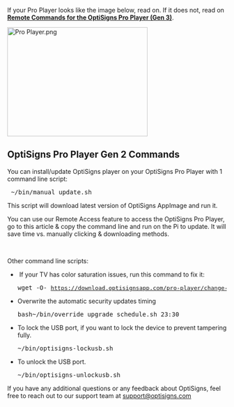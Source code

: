 <p>If your Pro Player looks like the image below, read on. If it does not, read on <a href="https://support.optisigns.com/hc/en-us/articles/4408658251027-How-to-use-Remote-Command-Execution-Windows-Linux" target="_blank" rel="noopener noreferrer"><strong>Remote Commands for the OptiSigns Pro Player (Gen 3)</strong></a>.</p>
<p><img src="https://support.optisigns.com/hc/article_attachments/38310905084947" alt="Pro Player.png" width="322" height="250"></p>
<h2 id="h_01JKEH11THWF3A8PC7G0KAWXCN">OptiSigns Pro Player Gen 2 Commands</h2>
<p>You can install/update OptiSigns player on your OptiSigns Pro Player with 1 command line script:</p>
<pre> ~/bin/manual_update.sh </pre>
<p>This script will download latest version of OptiSigns AppImage and run it.</p>
<p>You can use our Remote Access feature to access the OptiSigns Pro Player, go to this article &amp; copy the command line and run on the Pi to update. It will save time vs. manually clicking &amp; downloading methods.</p>
<p> </p>
<p>Other command line scripts:</p>
<ul>
<li> If your TV has color saturation issues, run this command to fix it:<br>
<pre>wget -O- <a class="c-link" style="font-family: monospace, monospace; font-size: 13px; white-space: pre;" href="https://download.optisignsapp.com/pro-player/change-color-profile.sh" target="_blank" rel="noopener noreferrer" data-stringify-link="https://download.optisignsapp.com/pro-player/change-color-profile.sh" data-sk="tooltip_parent">https://download.optisignsapp.com/pro-player/change-color-profile.sh</a><span style="background-color: #e9ebed; font-family: monospace, monospace; font-size: 13px; white-space: pre;"> | bash </span></pre>
</li>
<li>Overwrite the automatic security updates timing
<pre>bash~/bin/override_upgrade_schedule.sh 23:30</pre>
</li>
<li>To lock the USB port, if you want to lock the device to prevent tampering fully.
<pre>~/bin/optisigns-lockusb.sh</pre>
</li>
<li>To unlock the USB port.
<pre>~/bin/optisigns-unlockusb.sh</pre>
</li>
</ul>
<p>If you have any additional questions or any feedback about OptiSigns, feel free to reach out to our support team at <a href="mailto:support@optisigns.com" target="_self">support@optisigns.com</a></p>